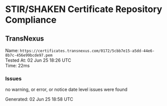 # STIR/SHAKEN Certificate Repository Compliance

## TransNexus

Name: `https://certificates.transnexus.com/0172/5cbb7e15-a5dd-44e6-8b7c-456e99bcde97.pem`\
Tested At: 02 Jun 25 18:26 UTC\
Time: 22ms

### Issues

no warning, or error, or notice date level issues were found

Generated: 02 Jun 25 18:58 UTC